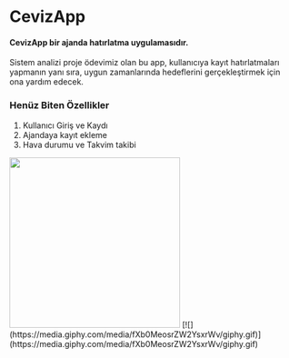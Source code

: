 # CevizApp

#### CevizApp bir ajanda hatırlatma uygulamasıdır.
Sistem analizi proje ödevimiz olan bu app, kullanıcıya kayıt hatırlatmaları yapmanın yanı sıra, uygun zamanlarında hedeflerini gerçekleştirmek için ona yardım edecek.

### Henüz Biten Özellikler
1. Kullanıcı Giriş ve Kaydı
2. Ajandaya kayıt ekleme
3. Hava durumu ve Takvim takibi

<img src="https://i.ibb.co/rM4DP7W/Screenshot-1560643950.png" width="300">
[![](https://media.giphy.com/media/fXb0MeosrZW2YsxrWv/giphy.gif)](https://media.giphy.com/media/fXb0MeosrZW2YsxrWv/giphy.gif)
